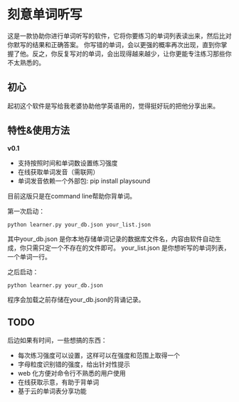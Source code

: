 # 刻意单词听写

这是一款协助你进行单词听写的软件，它将你要练习的单词列表读出来，然后比对你默写的结果和正确答案。
你写错的单词，会以更强的概率再次出现，直到你掌握了他。反之，你反复写对的单词，会出现得越来越少，让你更能专注练习那些你不太熟悉的。


## 初心
起初这个软件是写给我老婆协助他学英语用的，觉得挺好玩的把他分享出来。

## 特性&使用方法

**v0.1**
* 支持按照时间和单词数设置练习强度
* 在线获取单词发音（需联网）
* 单词发音依赖一个外部包: pip install playsound

目前这版只是在command line帮助你背单词。

第一次启动：

`python learner.py your_db.json your_list.json`

其中your_db.json 是你本地存储单词记录的数据库文件名，内容由软件自动生成，你只需只定一个不存在的文件即可。
your_list.json 是你想听写的单词列表，一个单词一行。

之后启动：

`python learner.py your_db.json`

程序会加载之前存储在your_db.json的背诵记录。


## TODO
后边如果有时间，一些想搞的东西：
* 每次练习强度可以设置，这样可以在强度和范围上取得一个
* 字母粒度识别错的强度，给出针对性提示
* web 化方便对命令行不熟悉的用户使用
* 在线获取示意，有助于背单词
* 基于云的单词表分享功能


